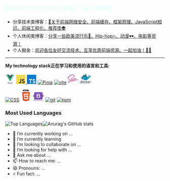 <h2><font color=#ECFFFF> Hello! I'm ChenXi 你好！我是晨曦👋</font></h2>

* 分享技术类博客：[📖关于前端网络安全、前端缓存、框架原理、JavaScript知识、前端工程化、推荐库👽](https://cxman1.github.io/vue-collect/)
* 个人休闲类博客：[分享一些欧美流行乐🎵、Hip-hop🔥、动漫🕶、电影等资源！](https://cxman1.github.io/)
* 个人掘金：[欢迎各位友好交流技术、互享优质前端资源、一起加油！😶‍🌫️](https://juejin.cn/user/1623297006249806)



<hr>

**My technology stack正在学习和使用的语言和工具:**  


<a href="https://vuejs.org/" target="_blank" rel="noreferrer"> <img src="https://raw.githubusercontent.com/devicons/devicon/master/icons/vuejs/vuejs-original-wordmark.svg" alt="vuejs" width="30" height="30"/></a>
<a href="https://developer.mozilla.org/en-US/docs/Web/JavaScript" target="_blank" rel="noreferrer"> <img src="https://raw.githubusercontent.com/devicons/devicon/master/icons/javascript/javascript-original.svg" alt="javascript" width="30" height="30"/> </a>
<a href="https://www.typescriptlang.org/" target="_blank" rel="noreferrer"> <img src="https://raw.githubusercontent.com/devicons/devicon/master/icons/typescript/typescript-original.svg" alt="typescript" width="30" height="30"/></a>
<a href="https://pinia.vuejs.org/" target="_blank" rel="noreferrer"> <img src="https://pinia.vuejs.org/logo.svg" alt="Pinia" width="30" height="35"/></a>
<a href="https://cn.vitejs.dev/guide/" target="_blank" rel="noreferrer"> <img src="https://vitejs.dev/logo-with-shadow.png" alt="vite" width="35" height="37"/></a>
<a href="https://sass-lang.com" target="_blank" rel="noreferrer"> <img src="https://raw.githubusercontent.com/devicons/devicon/master/icons/sass/sass-original.svg" alt="sass" width="35" height="35"/></a>
<a href="https://www.docker.com/" target="_blank" rel="noreferrer"> <img src="https://raw.githubusercontent.com/devicons/devicon/master/icons/docker/docker-original-wordmark.svg" alt="docker" width="35" height="35"/></a>

<a href="https://developer.mozilla.org/zh-CN/docs/Web/CSS" target="_blank" rel="noreferrer"> <img src="https://i.postimg.cc/xTXBs9xW/css3.png" alt="CSS" width="35" height="38"/></a>
<a href="https://developer.mozilla.org/zh-CN/docs/Web/HTML" target="_blank" rel="noreferrer"> <img src="https://raw.githubusercontent.com/devicons/devicon/master/icons/html5/html5-original-wordmark.svg" alt="html5" width="35" height="38"/></a>
<a href="https://getbootstrap.com" target="_blank" rel="noreferrer"> <img src="https://raw.githubusercontent.com/devicons/devicon/master/icons/bootstrap/bootstrap-plain-wordmark.svg" alt="bootstrap" width="35" height="30"/></a>
<a href="https://git-scm.com/" target="_blank" rel="noreferrer"><img src="https://i.postimg.cc/RFrczL47/git.png" alt="git" width="35" height="35"/></a>
<a href="https://www.npmjs.com/" target="_blank" rel="noreferrer"><img src="https://i.postimg.cc/13sCk6yV/npm.png" alt="npm" width="30" height="35"/></a>





### Most Used Languages
![Top Languages](https://github-readme-stats.vercel.app/api/top-langs?username=shivam1646&show_icons=true&langs_count=8&locale=en&layout=compact&hide=java,shell,python,html)![Anurag's GitHub stats](https://github-readme-stats.vercel.app/api?username=anuraghazra&show_icons=true&theme=radical)



<!-- **cxman1/cxman1** is a ✨ _special_ ✨ repository because its `README.md` (this file) appears on your GitHub profile. -->
<!-- Here are some ideas to get you started: -->

- 🔭 I’m currently working on ...
- 🌱 I’m currently learning 
- 👯 I’m looking to collaborate on ...
- 🤔 I’m looking for help with ...
- 💬 Ask me about ...
- 📫 How to reach me: ...
- 😄 Pronouns: ...
- ⚡ Fun fact: ...

